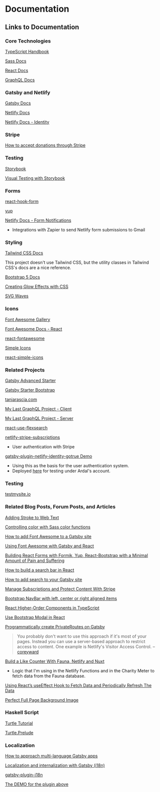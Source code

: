 # Documentation

## Links to Documentation

### Core Technologies

[TypeScript Handbook](https://www.typescriptlang.org/docs/handbook/intro.html)

[Sass Docs](https://sass-lang.com/documentation)

[React Docs](https://reactjs.org/docs/getting-started.html)

[GraphQL Docs](https://graphql.org/learn/)

### Gatsby and Netlify

[Gatsby Docs](https://www.gatsbyjs.com/docs/)

[Netlify Docs](https://docs.netlify.com/)

[Netlify Docs - Identity](https://docs.netlify.com/visitor-access/identity/)

### Stripe

[How to accept donations through Stripe](https://support.stripe.com/questions/how-to-accept-donations-through-stripe)

### Testing

[Storybook](https://www.learnstorybook.com/)

[Visual Testing with Storybook](https://www.gatsbyjs.com/docs/how-to/testing/visual-testing-with-storybook)

### Forms

[react-hook-form](https://react-hook-form.com/api)

[yup](https://github.com/jquense/yup)

[Netlify Docs - Form Notifications](https://docs.netlify.com/forms/notifications/)
* Integrations with Zapier to send Netlify form submissions to Gmail


### Styling

[Tailwind CSS Docs](https://tailwindcss.com/docs)

This project doesn't use Tailwind CSS, but the utility classes in Tailwind CSS's docs are a nice reference.

[Bootstrap 5 Docs](https://v5.getbootstrap.com/docs/5.0/getting-started/introduction/)

[Creating Glow Effects with CSS](https://codersblock.com/blog/creating-glow-effects-with-css/)

[SVG Waves](https://getwaves.io/)

### Icons

[Font Awesome Gallery](https://fontawesome.com/icons?d=gallery)

[Font Awesome Docs - React](https://fontawesome.com/how-to-use/on-the-web/using-with/react)

[react-fontawesome](https://github.com/FortAwesome/react-fontawesome)

[Simple Icons](https://simpleicons.org/)

[react-simple-icons](https://github.com/icons-pack/react-simple-icons)

### Related Projects

[Gatsby Advanced Starter](https://github.com/Vagr9K/gatsby-advanced-starter)

[Gatsby Starter Bootstrap](https://github.com/jaxx2104/gatsby-starter-bootstrap)

[taniarascia.com](https://github.com/taniarascia/taniarascia.com)

[My Last GraphQL Project - Client](https://github.com/willowell/Delish-Client)

[My Last GraphQL Project - Server](https://github.com/willowell/Delish-Server)

[react-use-flexsearch](https://github.com/angeloashmore/react-use-flexsearch)

[netlify-stripe-subscriptions](https://github.com/stripe-samples/netlify-stripe-subscriptions)
* User authentication with Stripe

[gatsby-plugin-netlify-identity-gotrue Demo](https://github.com/jon-sully/gatsby-plugin-netlify-identity-gotrue-demo)
* Using this as the basis for the user authentication system.
* Deployed [here](https://gallant-bhaskara-90199d.netlify.app/) for testing under Ardal's account.

### Testing

[testmysite.io](https://testmysite.io/)

### Related Blog Posts, Forum Posts, and Articles

[Adding Stroke to Web Text](https://css-tricks.com/adding-stroke-to-web-text/)

[Controlling color with Sass color functions](https://thoughtbot.com/blog/controlling-color-with-sass-color-functions)

[How to add Font Awesome to a Gatsby site](https://medium.com/@johnny02/how-to-add-font-awesome-to-a-gatsby-site-89da940924d5)

[Using Font Awesome with Gatsby and React](https://brockduncan.com/using-fontawesome-with-gatsby-and-react/)

[Building React Forms with Formik, Yup, React-Bootstrap with a Minimal Amount of Pain and Suffering](https://hackernoon.com/building-react-forms-with-formik-yup-and-react-bootstrap-with-a-minimal-amount-of-pain-and-suffering-1sfk3xv8)

[How to build a search bar in React](https://www.emgoto.com/react-search-bar/)

[How to add search to your Gatsby site](https://www.emgoto.com/gatsby-search/)

[Manage Subscriptions and Protect Content With Stripe](https://www.netlify.com/blog/2020/07/13/manage-subscriptions-and-protect-content-with-stripe/)

[Bootstrap NavBar with left, center or right aligned items](https://stackoverflow.com/questions/19733447/bootstrap-navbar-with-left-center-or-right-aligned-items)

[React Higher-Order Components in TypeScript](https://medium.com/@jrwebdev/react-higher-order-component-patterns-in-typescript-42278f7590fb)

[Use Bootstrap Modal in React](https://stackoverflow.com/questions/49992799/use-bootstrap-modal-in-react)

[Programmatically create PrivateRoutes on Gatsby](https://stackoverflow.com/questions/56799436/programmatically-create-privateroutes-on-gatsby)
> You probably don't want to use this approach if it's most of your pages. Instead you can use a server-based approach to restrict access to content. One example is Netlify's Visitor Access Control. – [coreyward](https://stackoverflow.com/users/203130/coreyward)

[Build a Like Counter With Fauna, Netlify and Nuxt](https://davidparks.dev/blog/building-a-like-counter-with-faunadb-and-nuxt/#intro)
* Logic that I'm using in the Netlify Functions and in the Charity Meter to fetch data from the Fauna database.

[Using React’s useEffect Hook to Fetch Data and Periodically Refresh The Data](https://medium.com/javascript-in-plain-english/using-reacts-useeffect-hook-to-fetch-data-and-periodically-refresh-that-data-2a69b6d44081)

[Perfect Full Page Background Image ](https://css-tricks.com/perfect-full-page-background-image/)

### Haskell Script

[Turtle Tutorial](https://hackage.haskell.org/package/turtle-1.5.21/docs/Turtle-Tutorial.html)

[Turtle.Prelude](https://hackage.haskell.org/package/turtle-1.5.21/docs/Turtle-Prelude.html)

### Localization

[How to approach multi-language Gatsby apps](https://itnext.io/techniques-approaches-for-multi-language-gatsby-apps-8ba13ff433c5)

[Localization and internalization with Gatsby (i18n)](https://www.gatsbyjs.com/docs/how-to/adding-common-features/localization-i18n/)

[gatsby-plugin-i18n](https://github.com/angeloocana/gatsby-plugin-i18n)

[The DEMO for the plugin above](https://github.com/angeloocana/gatsby-plugin-i18n/tree/master/packages/gatsby-starter-default-i18n)